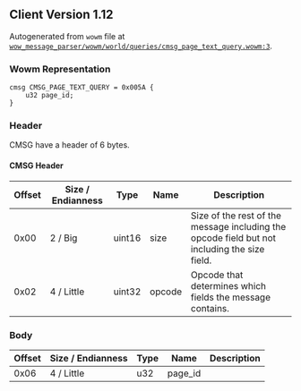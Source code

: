 ## Client Version 1.12

Autogenerated from `wowm` file at [`wow_message_parser/wowm/world/queries/cmsg_page_text_query.wowm:3`](https://github.com/gtker/wow_messages/tree/main/wow_message_parser/wowm/world/queries/cmsg_page_text_query.wowm#L3).

### Wowm Representation
```rust,ignore
cmsg CMSG_PAGE_TEXT_QUERY = 0x005A {
    u32 page_id;
}
```
### Header
CMSG have a header of 6 bytes.

#### CMSG Header
| Offset | Size / Endianness | Type   | Name   | Description |
| ------ | ----------------- | ------ | ------ | ----------- |
| 0x00   | 2 / Big           | uint16 | size   | Size of the rest of the message including the opcode field but not including the size field.|
| 0x02   | 4 / Little        | uint32 | opcode | Opcode that determines which fields the message contains.|
### Body
| Offset | Size / Endianness | Type | Name | Description |
| ------ | ----------------- | ---- | ---- | ----------- |
| 0x06 | 4 / Little | u32 | page_id |  |
